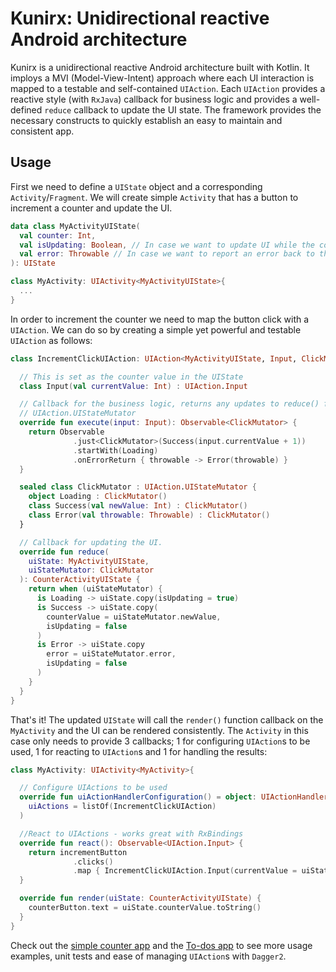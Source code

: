 # Kunirx: Unidirectional reactive Android architecture

Kunirx is a unidirectional reactive Android architecture built with Kotlin. It imploys a MVI (Model-View-Intent) approach where each UI interaction is mapped to a testable and self-contained `UIAction`. Each `UIAction` provides a reactive style (with `RxJava`) callback for business logic and provides a well-defined `reduce` callback to update the UI state. The framework provides the necessary constructs to quickly establish an easy to maintain and consistent app.

## Usage
First we need to define a `UIState` object and a corresponding `Activity`/`Fragment`. We will create simple `Activity` that has a button to increment a counter and update the UI.

```kotlin
data class MyActivityUIState(
  val counter: Int,
  val isUpdating: Boolean, // In case we want to update UI while the counter is being incremented
  val error: Throwable // In case we want to report an error back to the UI
): UIState

class MyActivity: UIActivity<MyActivityUIState>{
  ...
}

```

In order to increment the counter we need to map the button click with a `UIAction`. We can do so by creating a simple yet powerful and testable `UIAction` as follows:

```kotlin
class IncrementClickUIAction: UIAction<MyActivityUIState, Input, ClickMutator> {

  // This is set as the counter value in the UIState
  class Input(val currentValue: Int) : UIAction.Input

  // Callback for the business logic, returns any updates to reduce() function as 
  // UIAction.UIStateMutator
  override fun execute(input: Input): Observable<ClickMutator> {
    return Observable
              .just<ClickMutator>(Success(input.currentValue + 1))
              .startWith(Loading)
              .onErrorReturn { throwable -> Error(throwable) }
  }

  sealed class ClickMutator : UIAction.UIStateMutator {
    object Loading : ClickMutator()
    class Success(val newValue: Int) : ClickMutator()
    class Error(val throwable: Throwable) : ClickMutator()
  }

  // Callback for updating the UI.
  override fun reduce(
    uiState: MyActivityUIState,
    uiStateMutator: ClickMutator
  ): CounterActivityUIState {
    return when (uiStateMutator) {
      is Loading -> uiState.copy(isUpdating = true)
      is Success -> uiState.copy(
        counterValue = uiStateMutator.newValue,
        isUpdating = false
      )
      is Error -> uiState.copy
        error = uiStateMutator.error,
        isUpdating = false
      )
    }
  }
}
```
That's it! The updated `UIState` will call the `render()` function callback on the `MyActivity` and the UI can be rendered consistently. The `Activity` in this case only needs to provide 3 callbacks; 1 for configuring `UIAction`s to be used, 1 for reacting to `UIAction`s and 1 for handling the results:

```kotlin
class MyActivity: UIActivity<MyActivity>{

  // Configure UIActions to be used
  override fun uiActionHandlerConfiguration() = object: UIActionHandler.Configuration(
    uiActions = listOf(IncrementClickUIAction)
  )

  //React to UIActions - works great with RxBindings
  override fun react(): Observable<UIAction.Input> {
    return incrementButton
              .clicks()
              .map { IncrementClickUIAction.Input(currentValue = uiState.counterValue) },
  }

  override fun render(uiState: CounterActivityUIState) {
    counterButton.text = uiState.counterValue.toString()
  }  
}
```

Check out the [simple counter app](https://github.com/jaxvy/kunirx/tree/master/counter-app) and the [To-dos app](https://github.com/jaxvy/kunirx/tree/master/todo-app) to see more usage examples, unit tests and ease of managing `UIAction`s with `Dagger2`.
